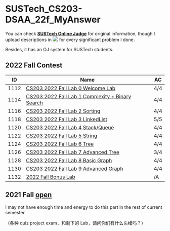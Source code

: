 # SUSTech_CS203-DSAA_22f_MyAnswer

You can check [**SUSTech Online Judge**](https://acm.sustech.edu.cn/onlinejudge/) for original information, though I upload descriptions in [![](https://img.shields.io/badge/-Markdown-white?style=flat&logo=markdown&logoColor=black)](https://www.markdownguide.org/) for every significant problem I done.

Besides, it has an OJ system for SUSTech students.

## 2022 Fall Contest

| ID   | Name                                                         | AC   |
| ---- | ------------------------------------------------------------ | ---- |
| 1112 | [CS203 2022 Fall Lab 0 Welcome Lab](Lab0_1112/)              | 4/4  |
| 1114 | [CS203 2022 Fall Lab 1 Complexity + Binary Search](Lab1_1114/) | 4/4  |
| 1116 | [CS203 2022 Fall Lab 2 Sorting](Lab2_1116/)                  | 4/4  |
| 1118 | [CS203 2022 Fall Lab 3 LinkedList](Lab3_1118/)               | 5/5  |
| 1120 | [CS203 2022 Fall Lab 4 Stack/Queue](Lab4_1120/)              | 4/4  |
| 1122 | [CS203 2022 Fall Lab 5 String](Lab5_1122/)                   | 4/4  |
| 1124 | [CS203 2022 Fall Lab 6 Tree](Lab6_1124/)                     | 4/4  |
| 1126 | [CS203 2022 Fall Lab 7 Advanced Tree](Lab7_1126/)            | 3/4  |
| 1128 | [CS203 2022 Fall Lab 8 Basic Graph](Lab8_1128/)              | 4/4  |
| 1130 | [CS203 2022 Fall Lab 9 Advanced Graph](Lab9_1130/)           | 4/4  |
| 1132 | [2022 Fall Bonus Lab](Lab-Bonus_1132/)                       | /A   |

## 2021 Fall [open](2021F/)

I may not have enough time and energy to do this part in the rest of current semester.

（各种 quiz project exam，和剩下的 Lab，请问你们有什么头绪吗？）
